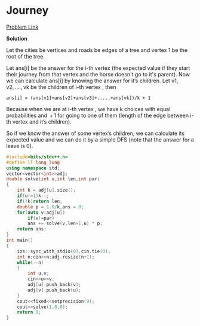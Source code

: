 # Journey

[Problem Link](https://codeforces.com/problemset/problem/839/C)

**Solution**

Let the cities be vertices and roads be edges of a tree and vertex 1 be the root of the tree.

Let ans[i] be the answer for the i-th vertex (the expected value if they start their journey from that vertex and the horse doesn't go to it's parent). Now we can calculate ans[i] by knowing the answer for it’s children. Let v1, v2, …., vk be the children of i-th vertex , then 

`ans[i] = (ans[v1]+ans[v2]+ans[v3]+.....+ans[vk])/k + 1`

Because when we are at i-th vertex , we have k choices with equal probabilities and  + 1 for going to one of them (length of the edge between i-th vertex and it’s children).

So if we know the answer of some vertex’s children, we can calculate its expected value and we can do it by a simple DFS (note that the answer for a leave is 0).



```cpp
#include<bits/stdc++.h>
#define ll long long
using namespace std;
vector<vector<int>>adj;
double solve(int u,int len,int par)
{
    int k = adj[u].size();
    if(u!=1)k--;
    if(!k)return len;
    double p = 1.0/k,ans = 0;
    for(auto v:adj[u])
        if(v!=par)
        ans += solve(v,len+1,u) * p;
    return ans;
}
int main()
{
    ios::sync_with_stdio(0),cin.tie(0);
    int n;cin>>n;adj.resize(n+1);
    while(--n)
    {
        int u,v;
        cin>>u>>v;
        adj[u].push_back(v);
        adj[v].push_back(u);
    }
    cout<<fixed<<setprecision(9);
    cout<<solve(1,0,0);
    return 0;
}
```
